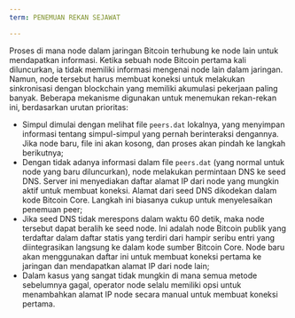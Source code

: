 ```yaml
---
term: PENEMUAN REKAN SEJAWAT

---
```

Proses di mana node dalam jaringan Bitcoin terhubung ke node lain untuk mendapatkan informasi. Ketika sebuah node Bitcoin pertama kali diluncurkan, ia tidak memiliki informasi mengenai node lain dalam jaringan. Namun, node tersebut harus membuat koneksi untuk melakukan sinkronisasi dengan blockchain yang memiliki akumulasi pekerjaan paling banyak. Beberapa mekanisme digunakan untuk menemukan rekan-rekan ini, berdasarkan urutan prioritas:


- Simpul dimulai dengan melihat file `peers.dat` lokalnya, yang menyimpan informasi tentang simpul-simpul yang pernah berinteraksi dengannya. Jika node baru, file ini akan kosong, dan proses akan pindah ke langkah berikutnya;
- Dengan tidak adanya informasi dalam file `peers.dat` (yang normal untuk node yang baru diluncurkan), node melakukan permintaan DNS ke seed DNS. Server ini menyediakan daftar alamat IP dari node yang mungkin aktif untuk membuat koneksi. Alamat dari seed DNS dikodekan dalam kode Bitcoin Core. Langkah ini biasanya cukup untuk menyelesaikan penemuan peer;
- Jika seed DNS tidak merespons dalam waktu 60 detik, maka node tersebut dapat beralih ke seed node. Ini adalah node Bitcoin publik yang terdaftar dalam daftar statis yang terdiri dari hampir seribu entri yang diintegrasikan langsung ke dalam kode sumber Bitcoin Core. Node baru akan menggunakan daftar ini untuk membuat koneksi pertama ke jaringan dan mendapatkan alamat IP dari node lain;
- Dalam kasus yang sangat tidak mungkin di mana semua metode sebelumnya gagal, operator node selalu memiliki opsi untuk menambahkan alamat IP node secara manual untuk membuat koneksi pertama.